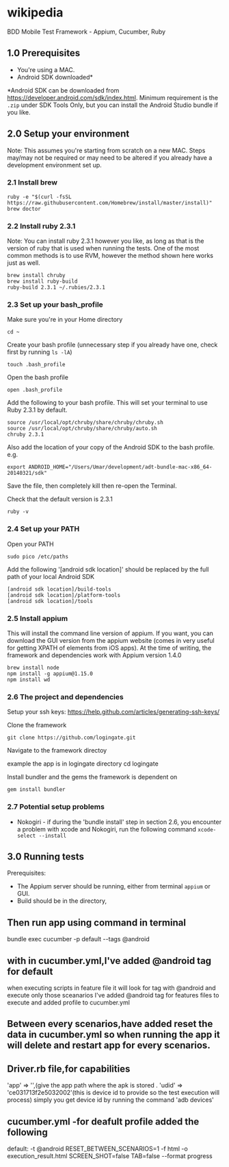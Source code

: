 # wikipedia


BDD Mobile Test Framework - Appium, Cucumber, Ruby

## 1.0 Prerequisites
* You're using a MAC.
* Android SDK downloaded*


*Android SDK can be downloaded from https://developer.android.com/sdk/index.html. Minimum requirement is the `.zip` under SDK Tools Only, but you can install the Android Studio bundle if you like.

## 2.0 Setup your environment
Note: This assumes you're starting from scratch on a new MAC. Steps may/may not be required or may need to be altered if you already have a development environment set up.

### 2.1 Install brew

    ruby -e "$(curl -fsSL https://raw.githubusercontent.com/Homebrew/install/master/install)"
    brew doctor

### 2.2 Install ruby 2.3.1
Note: You can install ruby 2.3.1 however you like, as long as that is the version of ruby that is used when running the tests. One of the most common methods is to use RVM, however the method shown here works just as well.

    brew install chruby
    brew install ruby-build
    ruby-build 2.3.1 ~/.rubies/2.3.1

### 2.3 Set up your bash_profile
Make sure you're in your Home directory

    cd ~

Create your bash profile (unnecessary step if you already have one, check first by running `ls -lA`)

    touch .bash_profile

Open the bash profile

    open .bash_profile

Add the following to your bash profile. This will set your terminal to use Ruby 2.3.1 by default.

    source /usr/local/opt/chruby/share/chruby/chruby.sh
    source /usr/local/opt/chruby/share/chruby/auto.sh
    chruby 2.3.1
Also add the location of your copy of the Android SDK to the bash profile. e.g.

    export ANDROID_HOME="/Users/Umar/development/adt-bundle-mac-x86_64-20140321/sdk"

Save the file, then completely kill then re-open the Terminal.

Check that the default version is 2.3.1

    ruby -v
### 2.4 Set up your PATH
Open your PATH

    sudo pico /etc/paths

Add the following
'[android sdk location]' should be replaced by the full path of your local Android SDK

    [android sdk location]/build-tools
    [android sdk location]/platform-tools
    [android sdk location]/tools

### 2.5 Install appium
This will install the command line version of appium. If you want, you can download the GUI version from the appium website (comes in very useful for getting XPATH of elements from iOS apps).
At the time of writing, the framework and dependencies work with Appium version 1.4.0

    brew install node
    npm install -g appium@1.15.0
    npm install wd
    
### 2.6 The project and dependencies
Setup your ssh keys: https://help.github.com/articles/generating-ssh-keys/

Clone the framework

    git clone https://github.com/logingate.git

Navigate to the framework directoy

 example the app is in logingate directory
 cd logingate

Install bundler and the gems the framework is dependent on

    gem install bundler

    
### 2.7 Potential setup problems
* Nokogiri - if during the 'bundle install' step in section 2.6, you encounter a problem with xcode and Nokogiri, run the following command `xcode-select --install`


## 3.0 Running tests
Prerequisites: 
* The Appium server should be running, either from terminal `appium` or GUI.
* Build should be in the directory,

## Then run app using command in terminal
bundle exec cucumber -p default --tags @android

## with in cucumber.yml,I've added @android tag for default
when executing scripts in feature file it will look for tag with @android and execute only those sceanarios
I've added @android tag for features files to execute and added profile to cucumber.yml

## Between every scenarios,have added reset the data in cucumber.yml  so when running the app it will delete and restart app for every scenarios.
## Driver.rb file,for capabilities
'app' => '<path of the apk>',(give the app path where the apk is stored .
'udid' => 'ce031713f2e5032002'(this is device id to provide so the test execution will process)
simply you get device id by running the command
'adb devices'



## cucumber.yml -for deafult profile added the following
default: -t @android RESET_BETWEEN_SCENARIOS=1 -f html -o execution_result.html SCREEN_SHOT=false TAB=false --format progress



